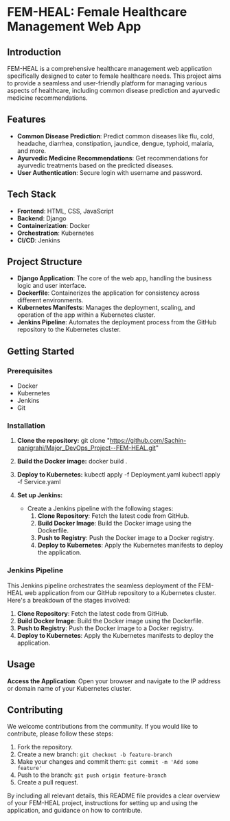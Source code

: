 
# FEM-HEAL: Female Healthcare Management Web App

## Introduction

FEM-HEAL is a comprehensive healthcare management web application specifically designed to cater to female healthcare needs. This project aims to provide a seamless and user-friendly platform for managing various aspects of healthcare, including common disease prediction and ayurvedic medicine recommendations.

## Features

- **Common Disease Prediction**: Predict common diseases like flu, cold, headache, diarrhea, constipation, jaundice, dengue, typhoid, malaria, and more.
- **Ayurvedic Medicine Recommendations**: Get recommendations for ayurvedic treatments based on the predicted diseases.
- **User Authentication**: Secure login with username and password.

## Tech Stack

- **Frontend**: HTML, CSS, JavaScript
- **Backend**: Django
- **Containerization**: Docker
- **Orchestration**: Kubernetes
- **CI/CD**: Jenkins

## Project Structure

- **Django Application**: The core of the web app, handling the business logic and user interface.
- **Dockerfile**: Containerizes the application for consistency across different environments.
- **Kubernetes Manifests**: Manages the deployment, scaling, and operation of the app within a Kubernetes cluster.
- **Jenkins Pipeline**: Automates the deployment process from the GitHub repository to the Kubernetes cluster.

## Getting Started

### Prerequisites

- Docker
- Kubernetes
- Jenkins
- Git

### Installation

1. **Clone the repository:**
    git clone "https://github.com/Sachin-panigrahi/Major_DevOps_Project--FEM-HEAL.git"
    
2. **Build the Docker image:**
    docker build  .
    
3. **Deploy to Kubernetes:**
    kubectl apply -f Deployment.yaml
    kubectl apply -f Service.yaml
    
4. **Set up Jenkins:**
    - Create a Jenkins pipeline with the following stages:
        1. **Clone Repository**: Fetch the latest code from GitHub.
        2. **Build Docker Image**: Build the Docker image using the Dockerfile.
        3. **Push to Registry**: Push the Docker image to a Docker registry.
        4. **Deploy to Kubernetes**: Apply the Kubernetes manifests to deploy the application.

### Jenkins Pipeline

This Jenkins pipeline orchestrates the seamless deployment of the FEM-HEAL web application from our GitHub repository to a Kubernetes cluster. Here's a breakdown of the stages involved:

1. **Clone Repository**: Fetch the latest code from GitHub.
2. **Build Docker Image**: Build the Docker image using the Dockerfile.
3. **Push to Registry**: Push the Docker image to a Docker registry.
4. **Deploy to Kubernetes**: Apply the Kubernetes manifests to deploy the application.

## Usage

 **Access the Application**: Open your browser and navigate to the IP address or domain name of your Kubernetes cluster.


## Contributing

We welcome contributions from the community. If you would like to contribute, please follow these steps:

1. Fork the repository.
2. Create a new branch: `git checkout -b feature-branch`
3. Make your changes and commit them: `git commit -m 'Add some feature'`
4. Push to the branch: `git push origin feature-branch`
5. Create a pull request.

By including all relevant details, this README file provides a clear overview of your FEM-HEAL project, instructions for setting up and using the application, and guidance on how to contribute.
